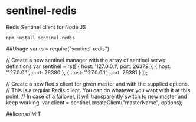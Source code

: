 # sentinel-redis
Redis Sentinel client for Node.JS

    npm install sentinel-redis

##Usage
  var rs = require("sentinel-redis")

  // Create a new sentinel manager with the array of sentinel server definitions
  var sentinel = rs([
    { host: '127.0.0.1', port: 26379 },
    { host: '127.0.0.1', port: 26380 },
    { host: '127.0.0.1', port: 26381 }
  ]);

  // Create a new Redis client for given master and with the supplied options.
  // This is a regular Redis client. You can do whatever you want with it at this point.
  // In case of a failover, it will transparently switch to new master and keep working.
  var client = sentinel.createClient("masterName", options);

##license
MIT
